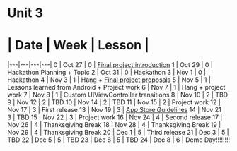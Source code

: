 # Unit 3
 # |  Date | Week | Lesson |
|---|---|---|---|
0 | Oct 27 | 0 | [Final project introduction](https://github.com/accesscode-2-2/unit-3-final-project)
1 | Oct 29 | 0 | Hackathon Planning + Topic
2 | Oct 31 | 0 | Hackathon
3 | Nov 1 | 0 | Hackathon
4 | Nov 3 | 1 | Hang + [Final project proposals](https://github.com/accesscode-2-2/unit-3-final-project/blob/master/project_proposals.md)
5 | Nov 5 | 1 | Lessons learned from Android + Project work
6 | Nov 7 | 1 | Hang + project work
7 | Nov 8 | 1 | Custom UIViewController transitions
8 | Nov 10 | 2 | TBD
9 | Nov 12 | 2 | TBD
10 | Nov 14 | 2 | TBD
11 | Nov 15 | 2 | Project work
12 | Nov 17 | 3 | First release
13 | Nov 19 | 3 | [App Store Guidelines](https://developer.apple.com/app-store/review/guidelines/)
14 | Nov 21 | 3 | TBD
15 | Nov 22 | 3 | Project work
16 | Nov 24 | 4 | Second release
17 | Nov 26 | 4 | Thanksgiving Break
18 | Nov 28 | 4 | Thanksgiving Break
19 | Nov 29 | 4 | Thanksgiving Break
20 | Dec 1 | 5 | Third release
21 | Dec 3 | 5 | TBD
22 | Dec 5 | 5 | TBD
23 | Dec 6 | 5 | TBD
24 | Dec 8 | 6 | Demo Day!!!!!!!!
